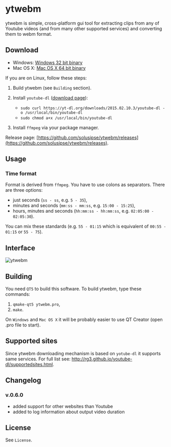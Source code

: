 # ytwebm
ytwebm is simple, cross-platform gui tool for extracting clips from any of Youtube videos (and from many other supported services) and converting them to webm format.

## Download
- Windows: [Windows 32 bit binary](https://github.com/solusipse/ytwebm/releases/download/0.5.0/ytwebm-windows-32-rc1-0.5.0.7z)
- Mac OS X: [Mac OS X 64 bit binary](https://github.com/solusipse/ytwebm/releases/download/0.5.0/ytwebm-osx-64-rc1-0.5.0.dmg)

If you are on Linux, follow these steps:

1. Build ytwebm (see `Building` section).
2. Install `youtube-dl` ([download page](http://rg3.github.io/youtube-dl/download.html)):

    - `sudo curl https://yt-dl.org/downloads/2015.02.10.3/youtube-dl -o /usr/local/bin/youtube-dl`
    - `sudo chmod a+x /usr/local/bin/youtube-dl`
    
3. Install `ffmpeg` via your package manager.

Release page: [https://github.com/solusipse/ytwebm/releases](https://github.com/solusipse/ytwebm/releases).

## Usage
### Time format
Format is derived from `ffmpeg`. You have to use colons as separators. There are three options:
- just seconds (`ss - ss`, e.g. `5 - 35`),
- minutes and seconds (`mm:ss - mm:ss`, e.g. `15:00 - 15:25`),
- hours, minutes and seconds (`hh:mm:ss - hh:mm:ss`, e.g. `02:05:00 - 02:05:30`).

You can mix these standards (e.g. `55 - 01:15` which is equivalent of `00:55 - 01:15` or `55 - 75`).

## Interface
![ytwebm](http://solusipse.net/misc/ytwebm.png)

## Building
You need `QT5` to build this software. To build ytwebm, type these commands:

1. `qmake-qt5 ytwebm.pro`,
2. `make`.

On `Windows` and `Mac OS X` it will be probably easier to use QT Creator (open .pro file to start).

## Supported sites
Since ytwebm downloading mechanism is based on `yotube-dl` it supports same services. For full list see: http://rg3.github.io/youtube-dl/supportedsites.html.

## Changelog

### v.0.6.0
- added support for other websites than Youtube
- added to log information about output video duration

## License
See `License`.
